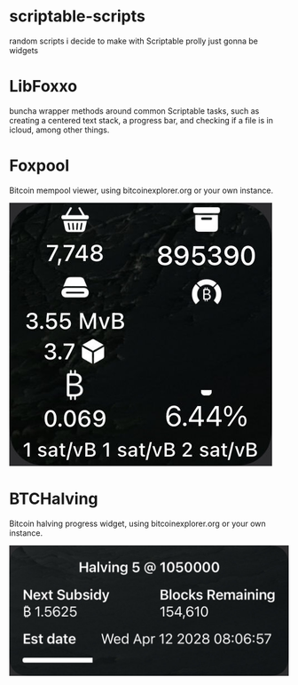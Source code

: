 # scriptable-scripts

random scripts i decide to make with Scriptable
prolly just gonna be widgets

# LibFoxxo

buncha wrapper methods around common Scriptable tasks, such as creating a centered text stack, a progress bar, and checking if a file is in icloud, among other things.

# Foxpool

Bitcoin mempool viewer, using bitcoinexplorer.org or your own instance.

![screenshot](imgs/foxpool.png)

# BTCHalving

Bitcoin halving progress widget, using bitcoinexplorer.org or your own instance.

![screenshot](imgs/btchalving.png)
